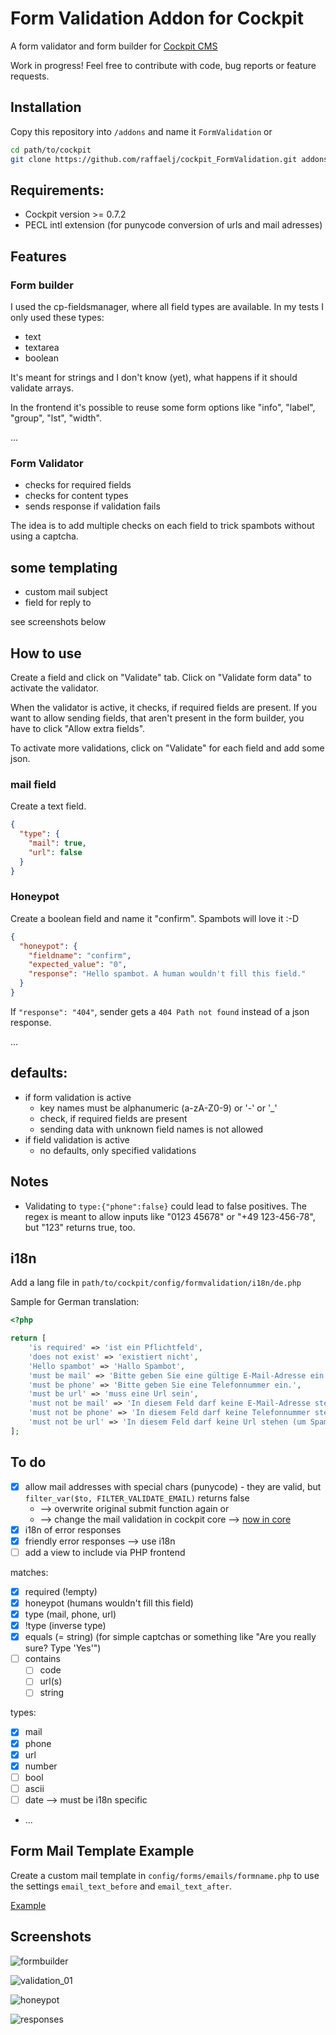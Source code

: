 # Form Validation Addon for Cockpit

A form validator and form builder for [Cockpit CMS](https://github.com/agentejo/cockpit)

Work in progress! Feel free to contribute with code, bug reports or feature requests.

## Installation

Copy this repository into `/addons` and name it `FormValidation` or

```bash
cd path/to/cockpit
git clone https://github.com/raffaelj/cockpit_FormValidation.git addons/FormValidation
```

## Requirements:

* Cockpit version >= 0.7.2
* PECL intl extension (for punycode conversion of urls and mail adresses)

## Features

### Form builder

I used the cp-fieldsmanager, where all field types are available. In my tests I only used these types:

* text
* textarea
* boolean

It's meant for strings and I don't know (yet), what happens if it should validate arrays.

In the frontend it's possible to reuse some form options like "info", "label", "group", "lst", "width".

...

### Form Validator

* checks for required fields
* checks for content types
* sends response if validation fails

The idea is to add multiple checks on each field to trick spambots without using a captcha.

## some templating

* custom mail subject
* field for reply to

see screenshots below

## How to use

Create a field and click on "Validate" tab. Click on "Validate form data" to activate the validator.

When the validator is active, it checks, if required fields are present. If you want to allow sending fields, that aren't present in the form builder, you have to click "Allow extra fields".

To activate more validations, click on "Validate" for each field and add some json.

### mail field

Create a text field.

```json
{
  "type": {
    "mail": true,
    "url": false
  }
}
```

### Honeypot

Create a boolean field and name it "confirm". Spambots will love it :-D

```json
{
  "honeypot": {
    "fieldname": "confirm",
    "expected_value": "0",
    "response": "Hello spambot. A human wouldn't fill this field."
  }
}
```

If `"response": "404"`, sender gets a `404 Path not found` instead of a json response.

...



## defaults:

* if form validation is active
  * key names must be alphanumeric (a-zA-Z0-9) or '-' or '_'
  * check, if required fields are present
  * sending data with unknown field names is not allowed
* if field validation is active
  * no defaults, only specified validations

## Notes

* Validating to `type:{"phone":false}` could lead to false positives. The regex is meant to allow inputs like "0123 45678" or "+49 123-456-78", but "123" returns true, too.

## i18n

Add a lang file in `path/to/cockpit/config/formvalidation/i18n/de.php`

Sample for German translation:

```php
<?php

return [
    'is required' => 'ist ein Pflichtfeld',
    'does not exist' => 'existiert nicht',
    'Hello spambot' => 'Hallo Spambot',
    'must be mail' => 'Bitte geben Sie eine gültige E-Mail-Adresse ein.',
    'must be phone' => 'Bitte geben Sie eine Telefonnummer ein.',
    'must be url' => 'muss eine Url sein',
    'must not be mail' => 'In diesem Feld darf keine E-Mail-Adresse stehen (um Spambots zu verwirren).',
    'must not be phone' => 'In diesem Feld darf keine Telefonnummer stehen (um Spambots zu verwirren).',
    'must not be url' => 'In diesem Feld darf keine Url stehen (um Spambots zu verwirren).'
];
```

## To do

* [x] allow mail addresses with special chars (punycode) - they are valid, but `filter_var($to, FILTER_VALIDATE_EMAIL)` returns false
  * --> overwrite original submit function again or
  * --> change the mail validation in cockpit core --> [now in core](https://github.com/agentejo/cockpit/commit/745df212d02be2609b5d13ff81aaa4226f68fb32)
* [x] i18n of error responses
* [x] friendly error responses --> use i18n
* [ ] add a view to include via PHP frontend

matches:

  * [x] required (!empty)
  * [x] honeypot (humans wouldn't fill this field)
  * [x] type (mail, phone, url)
  * [x] !type (inverse type)
  * [x] equals (= string) (for simple captchas or something like "Are you really sure? Type 'Yes'")
  * [ ] contains
    * [ ] code
    * [ ] url(s)
    * [ ] string
  
types:

  * [x] mail
  * [x] phone
  * [x] url
  * [x] number
  * [ ] bool
  * [ ] ascii
  * [ ] date --> must be i18n specific
  * ...

## Form Mail Template Example

Create a custom mail template in `config/forms/emails/formname.php` to use the settings `email_text_before` and `email_text_after`.

[Example](/templates/emails/contactform.php)

## Screenshots

![formbuilder](https://user-images.githubusercontent.com/13042193/45387246-cb872400-b615-11e8-975a-5964e4b8a08b.png)

![validation_01](https://user-images.githubusercontent.com/13042193/45387250-cc1fba80-b615-11e8-9b7c-e8e04308a0f9.png)

![honeypot](https://user-images.githubusercontent.com/13042193/45387248-cc1fba80-b615-11e8-9ce6-81fc2993078a.png)

![responses](https://user-images.githubusercontent.com/13042193/45387249-cc1fba80-b615-11e8-95ea-f1bd4d9f8b35.png)
